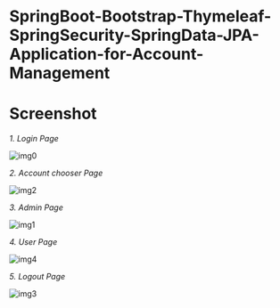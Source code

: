 # SpringBoot-Bootstrap-Thymeleaf-SpringSecurity-SpringData-JPA-Application-for-Account-Management

# **Screenshot**

_1. Login Page_

![img0](https://user-images.githubusercontent.com/17427223/31060083-08148e08-a70d-11e7-90aa-ef25586ef98a.png)

_2. Account chooser Page_ 

![img2](https://user-images.githubusercontent.com/17427223/31060087-15083bfa-a70d-11e7-9730-0354d5ae1d97.png)

_3. Admin Page_

![img1](https://user-images.githubusercontent.com/17427223/31060103-7bc9838a-a70d-11e7-843c-510a3775e383.png)

_4. User Page_

![img4](https://user-images.githubusercontent.com/17427223/31060107-8dd87c0c-a70d-11e7-9be9-2c9067fa69cd.png)

_5. Logout Page_

![img3](https://user-images.githubusercontent.com/17427223/31060111-a5020970-a70d-11e7-9a17-7414dacb695e.png)


 
